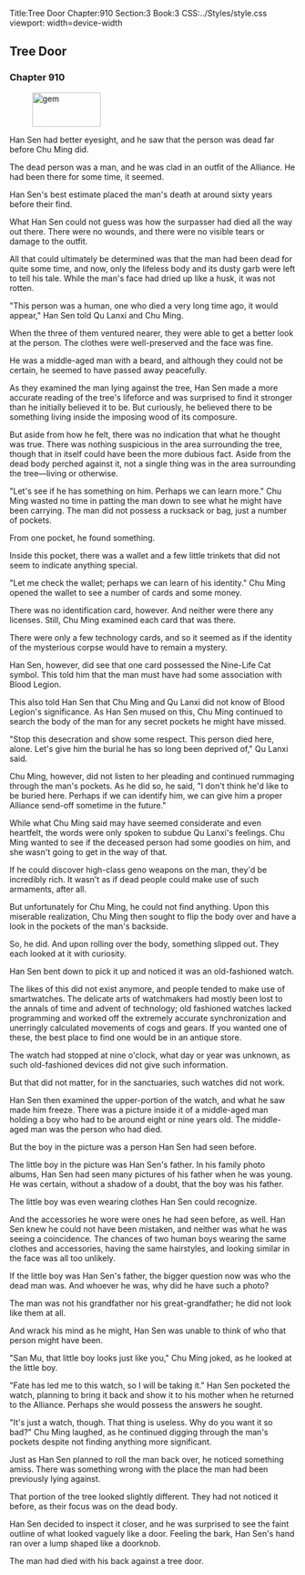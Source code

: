 Title:Tree Door 
Chapter:910 
Section:3 
Book:3 
CSS:../Styles/style.css 
viewport: width=device-width
  
## Tree Door
### Chapter 910 
<figure>
	<img src="../Images/gem.gif" alt="gem" id="gem" width="120" height="60" />
</figure>
  

  
  Han Sen had better eyesight, and he saw that the person was dead far before Chu Ming did.

The dead person was a man, and he was clad in an outfit of the Alliance. He had been there for some time, it seemed.

Han Sen's best estimate placed the man's death at around sixty years before their find.

What Han Sen could not guess was how the surpasser had died all the way out there. There were no wounds, and there were no visible tears or damage to the outfit.

All that could ultimately be determined was that the man had been dead for quite some time, and now, only the lifeless body and its dusty garb were left to tell his tale. While the man's face had dried up like a husk, it was not rotten.

"This person was a human, one who died a very long time ago, it would appear," Han Sen told Qu Lanxi and Chu Ming.

When the three of them ventured nearer, they were able to get a better look at the person. The clothes were well-preserved and the face was fine.

He was a middle-aged man with a beard, and although they could not be certain, he seemed to have passed away peacefully.

As they examined the man lying against the tree, Han Sen made a more accurate reading of the tree's lifeforce and was surprised to find it stronger than he initially believed it to be. But curiously, he believed there to be something living inside the imposing wood of its composure.

But aside from how he felt, there was no indication that what he thought was true. There was nothing suspicious in the area surrounding the tree, though that in itself could have been the more dubious fact. Aside from the dead body perched against it, not a single thing was in the area surrounding the tree—living or otherwise.

"Let's see if he has something on him. Perhaps we can learn more." Chu Ming wasted no time in patting the man down to see what he might have been carrying. The man did not possess a rucksack or bag, just a number of pockets.

From one pocket, he found something.

Inside this pocket, there was a wallet and a few little trinkets that did not seem to indicate anything special.

"Let me check the wallet; perhaps we can learn of his identity." Chu Ming opened the wallet to see a number of cards and some money.

There was no identification card, however. And neither were there any licenses. Still, Chu Ming examined each card that was there.

There were only a few technology cards, and so it seemed as if the identity of the mysterious corpse would have to remain a mystery.

Han Sen, however, did see that one card possessed the Nine-Life Cat symbol. This told him that the man must have had some association with Blood Legion.

This also told Han Sen that Chu Ming and Qu Lanxi did not know of Blood Legion's significance. As Han Sen mused on this, Chu Ming continued to search the body of the man for any secret pockets he might have missed.

"Stop this desecration and show some respect. This person died here, alone. Let's give him the burial he has so long been deprived of," Qu Lanxi said.

Chu Ming, however, did not listen to her pleading and continued rummaging through the man's pockets. As he did so, he said, "I don't think he'd like to be buried here. Perhaps if we can identify him, we can give him a proper Alliance send-off sometime in the future."

While what Chu Ming said may have seemed considerate and even heartfelt, the words were only spoken to subdue Qu Lanxi's feelings. Chu Ming wanted to see if the deceased person had some goodies on him, and she wasn't going to get in the way of that.

If he could discover high-class geno weapons on the man, they'd be incredibly rich. It wasn't as if dead people could make use of such armaments, after all.

But unfortunately for Chu Ming, he could not find anything. Upon this miserable realization, Chu Ming then sought to flip the body over and have a look in the pockets of the man's backside.

So, he did. And upon rolling over the body, something slipped out. They each looked at it with curiosity.

Han Sen bent down to pick it up and noticed it was an old-fashioned watch.

The likes of this did not exist anymore, and people tended to make use of smartwatches. The delicate arts of watchmakers had mostly been lost to the annals of time and advent of technology; old fashioned watches lacked programming and worked off the extremely accurate synchronization and unerringly calculated movements of cogs and gears. If you wanted one of these, the best place to find one would be in an antique store.

The watch had stopped at nine o'clock, what day or year was unknown, as such old-fashioned devices did not give such information.

But that did not matter, for in the sanctuaries, such watches did not work.

Han Sen then examined the upper-portion of the watch, and what he saw made him freeze. There was a picture inside it of a middle-aged man holding a boy who had to be around eight or nine years old. The middle-aged man was the person who had died.

But the boy in the picture was a person Han Sen had seen before.

The little boy in the picture was Han Sen's father. In his family photo albums, Han Sen had seen many pictures of his father when he was young. He was certain, without a shadow of a doubt, that the boy was his father.

The little boy was even wearing clothes Han Sen could recognize.

And the accessories he wore were ones he had seen before, as well. Han Sen knew he could not have been mistaken, and neither was what he was seeing a coincidence. The chances of two human boys wearing the same clothes and accessories, having the same hairstyles, and looking similar in the face was all too unlikely.

If the little boy was Han Sen's father, the bigger question now was who the dead man was. And whoever he was, why did he have such a photo?

The man was not his grandfather nor his great-grandfather; he did not look like them at all.

And wrack his mind as he might, Han Sen was unable to think of who that person might have been.

"San Mu, that little boy looks just like you," Chu Ming joked, as he looked at the little boy.

"Fate has led me to this watch, so I will be taking it." Han Sen pocketed the watch, planning to bring it back and show it to his mother when he returned to the Alliance. Perhaps she would possess the answers he sought.

"It's just a watch, though. That thing is useless. Why do you want it so bad?" Chu Ming laughed, as he continued digging through the man's pockets despite not finding anything more significant.

Just as Han Sen planned to roll the man back over, he noticed something amiss. There was something wrong with the place the man had been previously lying against.

That portion of the tree looked slightly different. They had not noticed it before, as their focus was on the dead body.

Han Sen decided to inspect it closer, and he was surprised to see the faint outline of what looked vaguely like a door. Feeling the bark, Han Sen's hand ran over a lump shaped like a doorknob.

The man had died with his back against a tree door.
